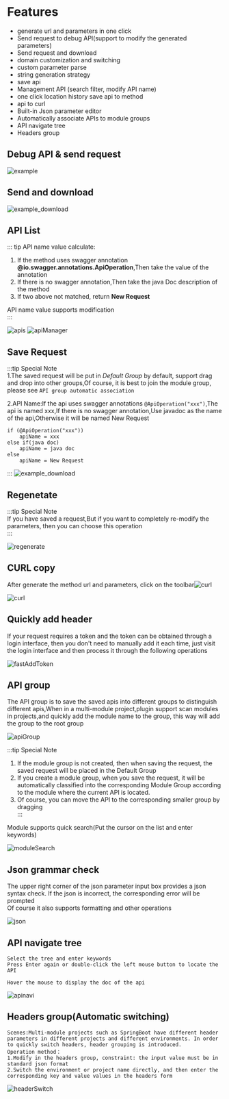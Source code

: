 # Features

* generate url and parameters in one click
* Send request to debug API(support to modify the generated parameters)
* Send request and download
* domain customization and switching
* custom parameter parse
* string generation strategy
* save api
* Management API (search filter, modify API name)
* one click location history save api to method
* api to curl
* Built-in Json parameter editor
* Automatically associate APIs to module groups
* API navigate tree<Badge text="new" />
* Headers group<Badge text="new" />


## Debug API & send request<Badge text="2.0.0"/>
![example](../../.vuepress/public/img/example_en.gif)

## Send and download<Badge text="2.0.2" type="error"/>
![example_download](../../.vuepress/public/img/downloadFile.gif)

## API List<Badge text="2.0.1" type="warning"/>

::: tip API name value calculate:  
1. If the method uses swagger annotation **@io.swagger.annotations.ApiOperation**,Then take the value of the annotation  
2. If there is no swagger annotation,Then take the java Doc description of the method  
3. If two above not matched, return **New Request**  

API name value supports modification  
:::

![apis](../../.vuepress/public/img/apis_hd.png)
![apiManager](../../.vuepress/public/img/apiManager_en.png)


## Save Request<Badge text="2.0.0"/>
:::tip Special Note  
1.The saved request will be put in *Default Group* by default, support drag and drop into other groups,Of course, it is best to join the module group, please see `API group automatic association`

2.API Name:If the api uses swagger annotations `@ApiOperation("xxx")`,The api is named xxx,If there is no swagger annotation,Use javadoc as the name of the api,Otherwise it will be named New Request
```
if (@ApiOperation("xxx"))
    apiName = xxx
else if(java doc)
    apiName = java doc
else 
    apiName = New Request       
```
:::
![example_download](../../.vuepress/public/img/saveRequest_en.png)


## Regenetate<Badge text="2.0.0" type="error"/>
:::tip Special Note  
If you have saved a request,But if you want to completely re-modify the parameters, then you can choose this operation  
:::

![regenerate](../../.vuepress/public/img/regenerate_en.png)

## CURL copy<Badge text="1.1.4" type="warning"/>
After generate the method url and parameters, click on the toolbar![curl](../../.vuepress/public/img/icon/curl_dark.svg)

![curl](../../.vuepress/public/img/curl_en.png)


## Quickly add header<Badge text="2.0.0"/>
If your request requires a token and the token can be obtained through a login interface, then you don't need to manually add it each time, just visit the login interface and then process it through the following operations

![fastAddToken](../../.vuepress/public/img/fastAddToken_en.gif)

## API group<Badge text="2.0.6" type="warning"/>
The API group is to save the saved apis into different groups to distinguish different apis,When in a multi-module project,plugin support scan modules in projects,and quickly add the module name to the group, this way will add the group to the root group

![apiGroup](../../.vuepress/public/img/apiGroup_en.gif)

:::tip Special Note
1. If the module group is not created, then when saving the request, the saved request will be placed in the Default Group
2. If you create a module group, when you save the request, it will be automatically classified into the corresponding Module Group according to the module where the current API is located.
3. Of course, you can move the API to the corresponding smaller group by dragging  
:::

Module supports quick search(Put the cursor on the list and enter keywords)

![moduleSearch](../../.vuepress/public/img/moduleSearch.gif)

## Json grammar check<Badge text="2.0.6" type="error"/>
The upper right corner of the json parameter input box provides a json syntax check. If the json is incorrect, the corresponding error will be prompted  
Of course it also supports formatting and other operations

![json](../../.vuepress/public/img/json_en.png)

## API navigate tree<Badge text="2.0.7"/>
```
Select the tree and enter keywords
Press Enter again or double-click the left mouse button to locate the API

Hover the mouse to display the doc of the api
```

![apinavi](../../.vuepress/public/img/apinav.gif)

## Headers group(Automatic switching)<Badge text="2.0.7"/>
```
Scenes:Multi-module projects such as SpringBoot have different header parameters in different projects and different environments. In order to quickly switch headers, header grouping is introduced.  
Operation method：
1.Modify in the headers group, constraint: the input value must be in standard json format
2.Switch the environment or project name directly, and then enter the corresponding key and value values in the headers form
```

![headerSwitch](../../.vuepress/public/img/headerSwitch.gif)